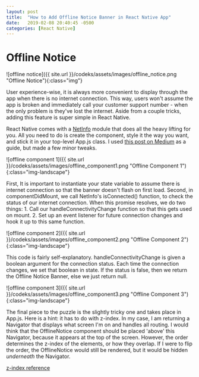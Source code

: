 ```yaml
---
layout: post
title:  "How to Add Offline Notice Banner in React Native App"
date:   2019-02-08 20:40:45 -0500
categories: [React Native]
---
```


# Offline Notice

![offline notice]({{ site.url }}/codeks/assets/images/offline_notice.png "Offline Notice"){:class="img"}

User experience-wise, it is always more convenient to display through the app when there is no internet connection. This way, users won't assume the app is broken and immediately call your customer support number - when the only problem is they've lost the internet. Aside from a couple tricks, adding this feature is super simple in React Native.

React Native comes with a [NetInfo](https://facebook.github.io/react-native/docs/netinfo) module that does all the heavy lifting for you. All you need to do is create the component, style it the way you want, and stick it in your top-level App.js class. I used [this post on Medium](https://medium.com/dailyjs/offline-notice-in-react-native-28a8d01e8cd0) as a guide, but made a few minor tweaks.

![offline component 1]({{ site.url }}/codeks/assets/images/offline_component1.png "Offline Component 1"){:class="img-landscape"}

First, It is important to instantiate your state variable to assume there is internet connection so that the banner doesn't flash on first load. Second, in componentDidMount, we call NetInfo's isConnected() function, to check the status of our internet connection. When this promise resolves, we do two things: 1. Call our handleConnectivityChange function so that this gets used on mount. 2. Set up an event listener for future connection changes and hook it up to this same function.

![offline component 2]({{ site.url }}/codeks/assets/images/offline_component2.png "Offline Component 2"){:class="img-landscape"}

This code is fairly self-explanatory. handleConnectivityChange is given a boolean argument for the connection status. Each time the connection changes, we set that boolean in state. If the status is false, then we return the Offline Notice Banner, else we just return null.

![offline component 3]({{ site.url }}/codeks/assets/images/offline_component3.png "Offline Component 3"){:class="img-landscape"}

The final piece to the puzzle is the slightly tricky one and takes place in App.js. Here is a hint: it has to do with z-index. In my case, I am returning a Navigator that displays what screen I'm on and handles all routing. I would think that the OfflineNotice component should be placed 'above' this Navigator, because it appears at the top of the screen. However, the order determines the z-index of the elements, or how they overlap. If I were to flip the order, the OfflineNotice would still be rendered, but it would be hidden *underneath* the Navigator. 

[z-index reference](https://developer.mozilla.org/en-US/docs/Web/CSS/z-index)